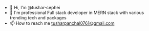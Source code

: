 - 👋 Hi, I’m @tushar-cephei
- 🌱 I'm professional Full stack developer in MERN stack with various trending tech and packages
- 📫 How to reach me tusharpanchal0761@gmail.com

